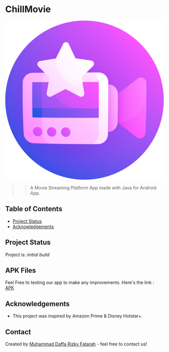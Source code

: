 # ChillMovie
![Logo](./movies-app.png)
> > A Movie Streaming Platform App made with Java for Android App.

## Table of Contents
* [Project Status](#project-status)
* [Acknowledgements](#acknowledgements)


## Project Status
Project is: _initial build_

## APK Files
Feel Free to testing our app to make any improvements.
Here's the link : [APK](https://github.com/daffaarizkyy/ChillMovie/releases/download/ChillMovie-Releases/chillmovie.v_1.0.apk)

## Acknowledgements
- This project was inspired by Amazon Prime & Disney Hotstar+.

## Contact
Created by [Muhammad Daffa Rizky Fatarah](https://www.instagram.co.id/rizkydaffa__) - feel free to contact us!
